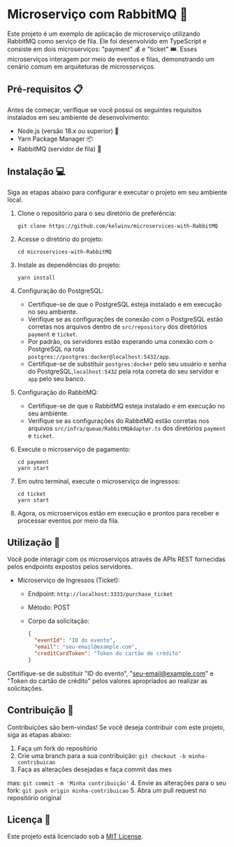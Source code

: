 # Microserviço com RabbitMQ 🐇

Este projeto é um exemplo de aplicação de microserviço utilizando RabbitMQ como serviço de fila. Ele foi desenvolvido em TypeScript e consiste em dois microserviços: "payment" 💰 e "ticket" 🎟️. Esses microserviços interagem por meio de eventos e filas, demonstrando um cenário comum em arquiteturas de microsserviços.

## Pré-requisitos 📋

Antes de começar, verifique se você possui os seguintes requisitos instalados em seu ambiente de desenvolvimento:

- Node.js (versão 18.x ou superior) 🚀
- Yarn Package Manager 📦
- RabbitMQ (servidor de fila) 🐇

## Instalação 💻

Siga as etapas abaixo para configurar e executar o projeto em seu ambiente local.

1. Clone o repositório para o seu diretório de preferência:

   ```shell
   git clone https://github.com/kelwinv/microservices-with-RabbitMQ
   ```

2. Acesse o diretório do projeto:

   ```shell
   cd microservices-with-RabbitMQ
   ```

3. Instale as dependências do projeto:

   ```shell
   yarn install
   ```
   
5. Configuração do PostgreSQL:

   - Certifique-se de que o PostgreSQL esteja instalado e em execução no seu ambiente.
   - Verifique se as configurações de conexão com o PostgreSQL estão corretas nos arquivos dentro de `src/repository` dos diretórios `payment` e `ticket`.
   - Por padrão, os servidores estão esperando uma conexão com o PostgreSQL na rota `postgres://postgres:docker@localhost:5432/app`.
   - Certifique-se de substituir `postgres:docker` pelo seu usuário e senha do PostgreSQL,`localhost:5432` pela rota correta do seu servidor e `app` pelo seu banco.

4. Configuração do RabbitMQ:

   - Certifique-se de que o RabbitMQ esteja instalado e em execução no seu ambiente.
   - Verifique se as configurações do RabbitMQ estão corretas nos arquivos `src/infra/queue/RabbitMQAdapter.ts` dos diretórios `payment` e `ticket`.

5. Execute o microserviço de pagamento:

   ```shell
   cd payment
   yarn start
   ```

6. Em outro terminal, execute o microserviço de ingressos:

   ```shell
   cd ticket
   yarn start
   ```

7. Agora, os microserviços estão em execução e prontos para receber e processar eventos por meio da fila.

## Utilização 🚀

Você pode interagir com os microserviços através de APIs REST fornecidas pelos endpoints expostos pelos servidores.

- Microserviço de Ingressos (Ticket):

  - Endpoint: `http://localhost:3333/purchase_ticket`
  - Método: POST
  - Corpo da solicitação:

    ```json
    {
      "eventId": "ID do evento",
      "email": "seu-email@example.com",
      "creditCardToken": "Token do cartão de crédito"
    }
    ```

Certifique-se de substituir "ID do evento", "seu-email@example.com" e "Token do cartão de crédito" pelos valores apropriados ao realizar as solicitações.

## Contribuição 🤝

Contribuições são bem-vindas! Se você deseja contribuir com este projeto, siga as etapas abaixo:

1. Faça um fork do repositório
2. Crie uma branch para a sua contribuição: `git checkout -b minha-contribuicao`
3. Faça as alterações desejadas e faça commit das mes

mas: `git commit -m 'Minha contribuição'`
4. Envie as alterações para o seu fork: `git push origin minha-contribuicao`
5. Abra um pull request no repositório original

## Licença 📄

Este projeto está licenciado sob a [MIT License](LICENSE).